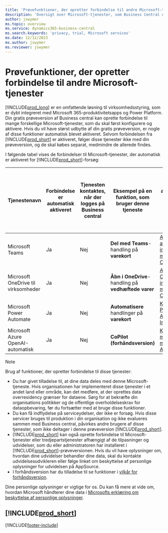 ```yaml
---
title: 'Prøvefunktioner, der opretter forbindelse til andre Microsoft-tjenester'
description: 'Oversigt over Microsoft-tjenester, som Business Central opretter forbindelse til med prøveversionen.'
author: jswymer
ms.topic: overview
ms.service: dynamics365-business-central
ms.search.keywords: 'privacy, trial, Microsoft services'
ms.date: 12/12/2023
ms.author: jswymer
ms.reviewer: jswymer
---
```

# Prøvefunktioner, der opretter forbindelse til andre Microsoft-tjenester 

[!INCLUDE[prod_long](includes/prod_long.md)] er en omfattende løsning til virksomhedsstyring, som er dybt integreret med Microsoft 365-produktivitetsapps og Power Platform. Din gratis prøveversion af Business central kan oprette forbindelse til mange forskellige Microsoft-tjenester, som du skal først konfigurere og aktivere. Hvis du vil have størst udbytte af din gratis prøveversion, er nogle af disse funktioner automatisk blevet aktiveret. Selvom forbindelsen fra [!INCLUDE[prod_short](includes/prod_short.md)] er aktiveret, følger disse tjenester ikke med din prøveversion, og de skal købes separat, medmindre de allerede findes.

I følgende tabel vises de forbindelser til Microsoft-tjenester, der automatisk er aktiveret for [!INCLUDE[prod_short](includes/prod_short.md)]-forsøg:

|Tjenestenavn|Forbindelse er automatisk aktiveret |Tjenesten kontaktes, når der logges på Business central |Eksempel på en funktion, som bruger denne tjeneste | Få mere at vide om, hvordan du administrerer den forbindelse og de funktioner, der bruger den|  
|------------|-------------|--------|------------|-------------|
|Microsoft Teams|Ja|Nej|**Del med Teams**-handling på **varekort** |[Administration af Teams-integration med Business Central](admin-teams-integration.md)|  
|Microsoft OneDrive til virksomheder|Ja|Nej|**Åbn i OneDrive**-handling på **vedhæftede varer** |[Administrere OneDrive-integration med Business Central](admin-onedrive-integration.md#configure-onedrive-using-onedrive-setup)|  
| Microsoft Power Automate |Ja|Nej|**Automatisere** handlinger på **varekort** |[Konfigurere Power Automate Integration](/dynamics365/business-central/dev-itpro/powerplatform/power-automate-setup)|
| Microsoft Azure OpenAI-automatisk |Ja |Nej|**CoPilot (forhåndsversion)** |[Konfigurere marketingtekst med Copilot til AI-styret vare](enable-ai.md)|

> [!NOTE]
> Brug af funktioner, der opretter forbindelse til disse tjenester: 
>
> - Du har givet tilladelse til, at dine data deles med denne Microsoft-tjeneste. Hvis organisationen har implementeret disse tjenester i et andet land eller område, kan det medføre, at der oprettes data overresidency grænser for dataene. Sørg for at bekræfte din organisations politikker og de offentlige overholdelseskrav for dataopbevaring, før du fortsætter med at bruge disse funktioner. 
> - Du kan få indflydelse på serviceydelser, der ikke er forsøg. Hvis disse servicer bruges til produktion i din organisation og ikke evalueres sammen med Business central, påvirkes andre brugere af disse tjenester, som ikke deltager i denne prøveversion [!INCLUDE[prod_short](includes/prod_short.md)].
> - [!INCLUDE[prod_short](includes/prod_short.md)] kan også oprette forbindelse til Microsoft-tjenester eller tredjepartstjenester afhængigt af de tilpasninger og udvidelser, som du eller administratoren har installeret i [!INCLUDE[prod_short](includes/prod_short.md)]-prøveversionen. Hvis du vil have oplysninger om, hvordan dine udvidelser behandler dine data, skal du kontakte udvidelsesudvikleren eller følge linket om beskyttelse af personlige oplysninger for udvidelsen på AppSource.
> - I forhåndsversion har du tilladelse til se funktioner i [vilkår for forhåndsversion](https://powerplatform.microsoft.com/en-us/legaldocs/supp-powerplatform-preview/?wt.mc_id=power-virtual-agents_inproduct).

Dine personlige oplysninger er vigtige for os. Du kan få mere at vide om, hvordan Microsoft håndterer dine data i [Microsofts erklæring om beskyttelse af personlige oplysninger](https://go.microsoft.com/fwlink/?linkid=521839).

## [!INCLUDE[prod_short](includes/free_trial_md.md)]  

[!INCLUDE[footer-include](includes/footer-banner.md)]
